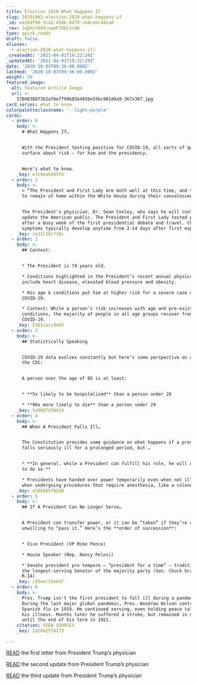 ```yaml
---
title: Election 2020 What Happens If
slug: 20201003-election-2020-what-happens-if
_id: ea28df98-3ca2-45db-8d79-c88cebc481a0
_rev: Jq8Xn76XXcuwmF7UDCsc86
type: quick_reads
draft: false
aliases:
  - election-2020-what-happens-if/
_createdAt: '2021-04-01T19:22:29Z'
_updatedAt: '2021-04-01T19:22:29Z'
date: '2020-10-03T09:36:00.000Z'
lastmod: '2020-10-03T09:36:00.000Z'
weight: 50
featured_image:
  alt: Featured Article Image
  url: >-
    5709838973b2af8eff99685b4956e55bc901d8a9-367x367.jpg
card_series: what to know
colorpaletteclassname: '--light-purple'
cards:
  - order: 0
    body: >-
      # What Happens If…


      With the President testing positive for COVID-19, all sorts of questions
      surface about risk — for him and the presidency.


      Here’s what to know.
    _key: e7c4ea54d3f4
  - order: 1
    body: >-
      > “The President and First Lady are both well at this time, and they plan
      to remain at home within the White House during their convalescence.”


      The President's physician, Dr. Sean Conley, who says he will continue to
      update the American public. The President and First Lady tested positive
      after a busy week of the first presidential debate and travel. COVID-19
      symptoms typically develop anytime from 2-14 days after first exposure.
    _key: 1e31c18cf18c
  - order: 2
    body: >-
      ## Context:


      * The President is 74 years old.

      * Conditions highlighted in the President’s recent annual physical exams
      include heart disease, elevated blood pressure and obesity.

      * His age & conditions put him at higher risk for a severe case of
      COVID-19.

      * Context: While a person’s risk increases with age and pre-existing
      conditions, the majority of people in all age groups recover from
      COVID-19.
    _key: 5363cacc9e65
  - order: 3
    body: >-
      ## Statistically Speaking


      COVID-19 data evolves constantly but here’s some perspective on age from
      the CDC:


      A person over the age of 65 is at least:


      * **5x likely to be hospitalized** than a person under 29

      * **90x more likely to die** than a person under 29
    _key: 5a9007d36418
  - order: 4
    body: >-
      ## When A President Falls Ill…


      The Constitution provides some guidance on what happens if a president
      falls seriously ill for a prolonged period, but …


      * **In general, while a President can fulfill his role, he will continue
      to do so.**

      * Presidents have handed over power temporarily even when not ill, i.e.
      when undergoing procedures that require anesthesia, like a colonoscopy.
    _key: a188d85f62d8
  - order: 5
    body: >-
      ## If A President Can No Longer Serve…


      A President can transfer power, or it can be “taken” if they’re unable /
      unwilling to “pass it.” Here’s the **order of succession**:


      * Vice President (VP Mike Pence)

      * House Speaker (Rep. Nancy Pelosi)

      * Senate president pro tempore – “president for a time” – traditionally
      the longest-serving Senator of the majority party (Sen. Chuck Grassley,
      R-IA)
    _key: c95eec15eb47
  - order: 6
    body: >-
      Pres. Trump isn't the first president to fall ill during a pandemic.
      During the last major global pandemic, Pres. Woodrow Wilson contracted
      Spanish flu in 1919. He continued serving, even holding peace talks during
      his illness. Months later he suffered a stroke, but remained in office
      until the end of his term in 1921.
    citation: VIEW SOURCES
    _key: 182d42574173

---
```

[READ](MemoFromPresidentsPhysician.png) the first letter from President Trump’s physician

[READ](https://twitter.com/PressSec/status/1312122950133272576/photo/1) the second update from President Trump’s physician

[READ](https://twitter.com/PressSec/status/1312234451657805824/photo/1) the third update from President Trump’s physician